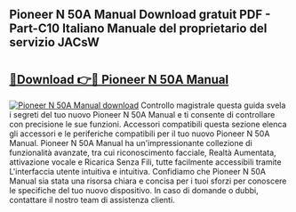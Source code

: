 ## Pioneer N 50A Manual Download gratuit PDF - Part-C10 Italiano Manuale del proprietario del servizio JACsW

# <h2><a href="http://dffl3b5.blite.top/?on=Pioneer+N+50A+Manual">🔗Download 👉🔴 Pioneer N 50A Manual</a></h2>

[![Pioneer N 50A Manual download](https://i.imgur.com/lujVjoI.png)](http://dffl3b5.blite.top/?on=Pioneer+N+50A+Manual)
Controllo magistrale questa guida svela i segreti del tuo nuovo Pioneer N 50A Manual e ti consente di controllare con precisione le sue funzioni. Accessori compatibili questa sezione elenca gli accessori e le periferiche compatibili per il tuo nuovo Pioneer N 50A Manual. Pioneer N 50A Manual ha un'impressionante collezione di funzionalità avanzate, tra cui riconoscimento facciale, Realtà Aumentata, attivazione vocale e Ricarica Senza Fili, tutte facilmente accessibili tramite L'interfaccia utente intuitiva e intuitiva. Confidiamo che Pioneer N 50A Manual sia stata una risorsa chiara e concisa per i tuoi sforzi per conoscere le specifiche del tuo nuovo dispositivo. In caso di domande o dubbi, contattare il nostro team di assistenza clienti.
